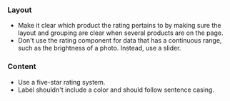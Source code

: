 ### Layout

- Make it clear which product the rating pertains to by making sure the layout and grouping are clear when several products are on the page.
- Don't use the rating component for data that has a continuous range, such as the brightness of a photo. Instead, use a slider.

### Content

- Use a five-star rating system.
- Label shouldn't include a color and should follow sentence casing.
